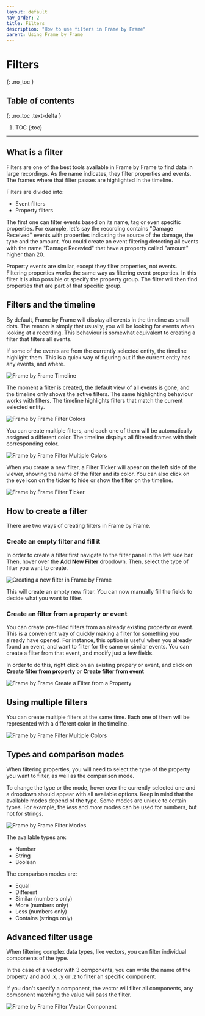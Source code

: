 ```yaml
---
layout: default
nav_order: 2
title: Filters
description: "How to use filters in Frame by Frame"
parent: Using Frame by Frame
---
```


# Filters
{: .no_toc }

## Table of contents
{: .no_toc .text-delta }

1. TOC
{:toc}

---

## What is a filter

Filters are one of the best tools available in Frame by Frame to find data in large recordings. As the name indicates, they filter properties and events. The frames where that filter passes are highlighted in the timeline.

Filters are divided into:
 - Event filters
 - Property filters

The first one can filter events based on its name, tag or even specific properties. For example, let's say the recording contains "Damage Received" events with properties indicating the source of the damage, the type and the amount. You could create an event filtering detecting all events with the name "Damage Recevied" that have a property called "amount" higher than 20.

Property events are similar, except they filter properties, not events. Filtering properties works the same way as filtering event properties. In this filter it is also possible ot specify the property group. The filter will then find properties that are part of that specific group.

## Filters and the timeline

By default, Frame by Frame will display all events in the timeline as small dots. The reason is simply that usually, you will be looking for events when looking at a recording. This behaviour is somewhat equivalent to creating a filter that filters all events.

If some of the events are from the currently selected entity, the timeline highlight them. This is a quick way of figuring out if the current entity has any events, and where.

![Frame by Frame Timeline](/FrameByFrame/assets/images/screenshots/Timeline.png)

The moment a filter is created, the default view of all events is gone, and the timeline only shows the active filters. The same highlighting behaviour works with filters. The timeline highlights filters that match the current selected entity.

![Frame by Frame Filter Colors](/FrameByFrame/assets/images/screenshots/FiltersColors.png)

You can create multiple filters, and each one of them will be automatically assigned a different color. The timeline displays all filtered frames with their corresponding color.

![Frame by Frame Filter Multiple Colors](/FrameByFrame/assets/images/screenshots/FiltersMultipleColors.png)

When you create a new filter, a Filter Ticker will apear on the left side of the viewer, showing the name of the filter and its color. You can also click on the eye icon on the ticker to hide or show the filter on the timeline.

![Frame by Frame Filter Ticker](/FrameByFrame/assets/images/screenshots/FiltersTickers.png)

## How to create a filter

There are two ways of creating filters in Frame by Frame.

### Create an empty filter and fill it

In order to create a filter first navigate to the filter panel in the left side bar. Then, hover over the **Add New Filter** dropdown. Then, select the type of filter you want to create.

![Creating a new filter in Frame by Frame](/FrameByFrame/assets/images/screenshots/FilterCreateNew.png)

This will create an empty new filter. You can now manually fill the fields to decide what you want to filter.

### Create an filter from a property or event

You can create pre-filled filters from an already existing property or event. This is a convenient way of quickly making a filter for something you already have opened. For instance, this option is useful when you already found an event, and want to filter for the same or similar events. You can create a filter from that event, and modify just a few fields.

In order to do this, right click on an existing propery or event, and click on **Create filter from property** or **Create filter from event**

![Frame by Frame Create a Filter from a Property](/FrameByFrame/assets/images/screenshots/CreateFilterFromProperty.png)

## Using multiple filters

You can create multiple filters at the same time. Each one of them will be represented with a different color in the timeline.

![Frame by Frame Filter Multiple Colors](/FrameByFrame/assets/images/screenshots/FiltersMultipleColors.png)

## Types and comparison modes

When filtering properties, you will need to select the type of the property you want to filter, as well as the comparison mode.

To change the type or the mode, hover over the currently selected one and a dropdown should appear with all available options. Keep in mind that the available modes depend of the type. Some modes are unique to certain types. For example, the *less* and *more* modes can be used for numbers, but not for strings.

![Frame by Frame Filter Modes](/FrameByFrame/assets/images/screenshots/FilterModes.png)

The available types are:
 - Number
 - String
 - Boolean

The comparison modes are:
 - Equal
 - Different
 - Similar (numbers only)
 - More (numbers only)
 - Less (numbers only)
 - Contains (strings only)

## Advanced filter usage

When filtering complex data types, like vectors, you can filter individual components of the type.

In the case of a vector with 3 components, you can write the name of the property and add .x, .y or .z to filter an specific component.

If you don't specify a component, the vector will filter all components, any component matching the value will pass the filter.

![Frame by Frame Filter Vector Component](/FrameByFrame/assets/images/screenshots/FilterVectorComponent.png)